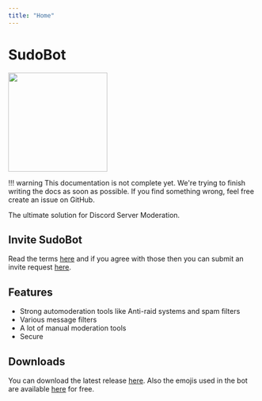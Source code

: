 ```yaml
---
title: "Home"
---
```



# SudoBot

<img src="https://res.cloudinary.com/rakinar2/image/upload/v1659628446/SudoBot-new_cvwphw.png" class="rounded" height="auto" width="200px">

!!! warning
    This documentation is not complete yet. We're trying to finish writing the docs as soon as possible.
    If you find something wrong, feel free create an issue on GitHub.

The ultimate solution for Discord Server Moderation.

## Invite SudoBot

Read the terms [here](../legal/terms/) and if you agree with those then you can submit an invite request [here](https://forms.gle/943kW9q25MpKEwW26).

## Features

- Strong automoderation tools like Anti-raid systems and spam filters
- Various message filters
- A lot of manual moderation tools
- Secure

## Downloads
You can download the latest release [here](https://github.com/onesoft-sudo/sudobot/releases/). Also the emojis used in the bot are available [here](https://www.onesoftnet.eu.org/downloads/sudo/emojis/) for free.

<br>

